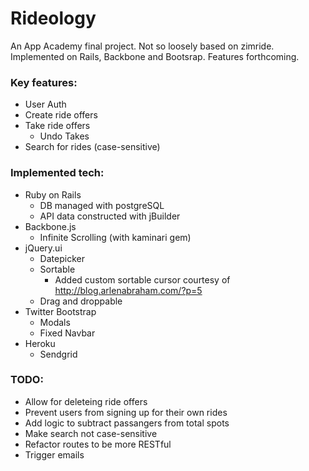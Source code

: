 # Rideology #

An App Academy final project. Not so loosely based on zimride. Implemented on Rails, Backbone and Bootsrap. Features forthcoming.

### Key features:

* User Auth
* Create ride offers
* Take ride offers
  * Undo Takes
* Search for rides (case-sensitive)


### Implemented tech:

* Ruby on Rails
  * DB managed with postgreSQL
  * API data constructed with jBuilder
* Backbone.js
  * Infinite Scrolling (with kaminari gem)
* jQuery.ui
  * Datepicker
  * Sortable
    * Added custom sortable cursor courtesy of http://blog.arlenabraham.com/?p=5
  * Drag and droppable
* Twitter Bootstrap
  * Modals
  * Fixed Navbar
* Heroku
  * Sendgrid

### TODO:

* Allow for deleteing ride offers
* Prevent users from signing up for their own rides
* Add logic to subtract passangers from total spots
* Make search not case-sensitive
* Refactor routes to be more RESTful
* Trigger emails 

  